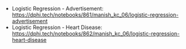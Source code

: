 * Logistic Regression - Advertisement: https://dphi.tech/notebooks/861/manish_kc_06/logistic-regression-advertisement
* Logistic Regression - Heart Disease: https://dphi.tech/notebooks/862/manish_kc_06/logistic-regression-heart-disease